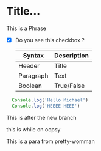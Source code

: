 # Title...

This is a Phrase

- [x] Do you see this checkbox ?

  | Syntax    | Description |
  | --------- | ----------- |
  | Header    | Title       |
  | Paragraph | Text        |
  | Boolean   | True/False  |

```Javascript
  Console.log('Hello Michael')
  Console.log('HEEEE HEEE')
```

This is after the new branch


this is while on oopsy

This is a para from pretty-womman

